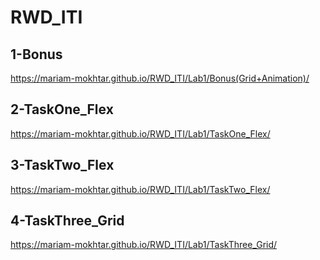 # RWD_ITI
1-Bonus
-------
https://mariam-mokhtar.github.io/RWD_ITI/Lab1/Bonus(Grid+Animation)/

2-TaskOne_Flex
--------------
https://mariam-mokhtar.github.io/RWD_ITI/Lab1/TaskOne_Flex/

3-TaskTwo_Flex
--------------
https://mariam-mokhtar.github.io/RWD_ITI/Lab1/TaskTwo_Flex/

4-TaskThree_Grid
----------------
https://mariam-mokhtar.github.io/RWD_ITI/Lab1/TaskThree_Grid/
